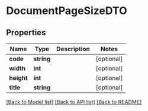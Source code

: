 # DocumentPageSizeDTO

## Properties
Name | Type | Description | Notes
------------ | ------------- | ------------- | -------------
**code** | **string** |  | [optional] 
**width** | **int** |  | [optional] 
**height** | **int** |  | [optional] 
**title** | **string** |  | [optional] 

[[Back to Model list]](../../README.md#documentation-for-models) [[Back to API list]](../../README.md#documentation-for-api-endpoints) [[Back to README]](../../README.md)

